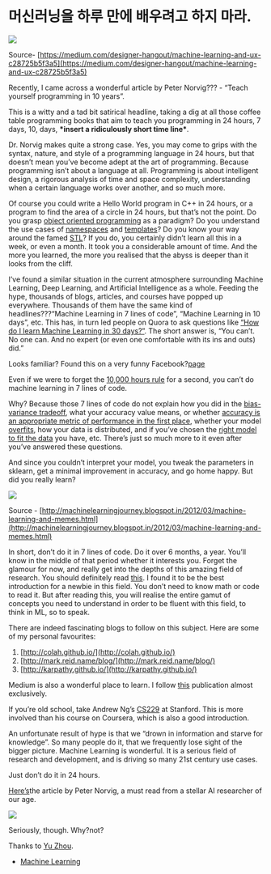 # 머신러닝을 하루 만에 배우려고 하지 마라.

![](https://cdn-images-1.medium.com/max/880/1*erhS3Y1ZtN3bcJAYgaLC_g.gif)

Source- [https://medium.com/designer-hangout/machine-learning-and-ux-c28725b5f3a5](https://medium.com/designer-hangout/machine-learning-and-ux-c28725b5f3a5)

Recently, I came across a wonderful article by Peter Norvig??? - “Teach yourself programming in 10 years”.

This is a witty and a tad bit satirical headline, taking a dig at all those coffee table programming books that aim to teach you programming in 24 hours, 7 days, 10, days, **\*insert a ridiculously short time line\***.

Dr. Norvig makes quite a strong case. Yes, you may come to grips with the syntax, nature, and style of a programming language in 24 hours, but that doesn’t mean you’ve become adept at the art of programming. Because programming isn’t about a language at all. Programming is about intelligent design, a rigorous analysis of time and space complexity, understanding when a certain language works over another, and so much more.

Of course you could write a Hello World program in C++ in 24 hours, or a program to find the area of a circle in 24 hours, but that’s not the point. Do you grasp [object oriented programming](https://en.wikipedia.org/wiki/Object-oriented_programming) as a paradigm? Do you understand the use cases of [namespaces](https://msdn.microsoft.com/en-IN/library/5cb46ksf.aspx) and [templates](http://www.cplusplus.com/doc/oldtutorial/templates/)? Do you know your way around the famed [STL](https://www.topcoder.com/community/data-science/data-science-tutorials/power-up-c-with-the-standard-template-library-part-1/)? If you do, you certainly didn’t learn all this in a week, or even a month. It took you a considerable amount of time. And the more you learned, the more you realised that the abyss is deeper than it looks from the cliff. 

I’ve found a similar situation in the current atmosphere surrounding Machine Learning, Deep Learning, and Artificial Intelligence as a whole. Feeding the hype, thousands of blogs, articles, and courses have popped up everywhere. Thousands of them have the same kind of headlines???“Machine Learning in 7 lines of code”, “Machine Learning in 10 days”, etc. This has, in turn led people on Quora to ask questions like [“How do I learn Machine Learning in 30 days?”](https://www.quora.com/How-should-I-plan-my-day-to-learn-machine-learning-in-30-days). The short answer is, “You can’t. No one can. And no expert (or even one comfortable with its ins and outs) did.” 

Looks familiar? Found this on a very funny Facebook?[page](https://www.facebook.com/npcompleteteens/photos/a.165757437252172.1073741828.165182533976329/324222291405685/?type=3&theater)

Even if we were to forget the [10,000 hours rule](https://www.businessinsider.in/Malcolm-Gladwell-Explains-What-Everyone-Gets-Wrong-About-His-Famous-10000-Hour-Rule/articleshow/35964144.cms) for a second, you can’t do machine learning in 7 lines of code.

Why? Because those 7 lines of code do not explain how you did in the [bias-variance tradeoff](https://en.wikipedia.org/wiki/Bias%E2%80%93variance_tradeoff), what your accuracy value means, or whether [accuracy is an appropriate metric of performance in the first place](https://stats.stackexchange.com/questions/34193/how-to-choose-an-error-metric-when-evaluating-a-classifier), whether your model [overfits](https://towardsdatascience.com/overfitting-vs-underfitting-a-complete-example-d05dd7e19765), how your data is distributed, and if you’ve chosen the [right model to fit the data](https://www.itl.nist.gov/div898/handbook/pmd/section4/pmd422.htm) you have, etc. There’s just so much more to it even after you’ve answered these questions.

And since you couldn’t interpret your model, you tweak the parameters in sklearn, get a minimal improvement in accuracy, and go home happy. But did you really learn?


![](https://cdn-images-1.medium.com/max/1600/1*jy7DT6-R_xXvZKvz-_-n7g.jpeg)

Source - [http://machinelearningjourney.blogspot.in/2012/03/machine-learning-and-memes.html](http://machinelearningjourney.blogspot.in/2012/03/machine-learning-and-memes.html)

In short, don’t do it in 7 lines of code. Do it over 6 months, a year. You’ll know in the middle of that period whether it interests you. Forget the glamour for now, and really get into the depths of this amazing field of research. You should definitely read [this](https://homes.cs.washington.edu/~pedrod/papers/cacm12.pdf). I
found it to be the best introduction for a newbie in this field. You don’t need to know math or code to read it. But after reading this, you will realise the entire gamut of concepts you need to understand in order to be fluent with this field, to think in ML, so to speak.

There are indeed fascinating blogs to follow on this subject. Here are some of my personal favourites:

1.  [http://colah.github.io/](http://colah.github.io/)
2.  [http://mark.reid.name/blog/](http://mark.reid.name/blog/)
3.  [http://karpathy.github.io/](http://karpathy.github.io/)

Medium is also a wonderful place to learn. I follow [this](https://towardsdatascience.com/) publication almost exclusively.

If you’re old school, take Andrew Ng’s [CS229](https://see.stanford.edu/course/cs229) at Stanford. This is more involved than his course on Coursera, which is also a good introduction. 

An unfortunate result of hype is that we “drown in information and starve for knowledge”. So many people do it, that we frequently lose sight of the bigger picture. Machine Learning is wonderful. It is a serious field of research and development, and is driving so many 21st century use cases.

Just don’t do it in 24 hours.

[Here’s](http://norvig.com/21-days.html)the article by Peter Norvig, a must read from a stellar AI researcher of our age.

![](https://cdn-images-1.medium.com/max/1600/1*aYFSCHBK6Nc1L1MGRrk1hw.jpeg)

Seriously, though. Why?not?

Thanks to [Yu Zhou](https://medium.com/@yuzhoux?source=post_page).

-   [Machine
    Learning](https://towardsdatascience.com/tagged/machine-learning?source=post)

